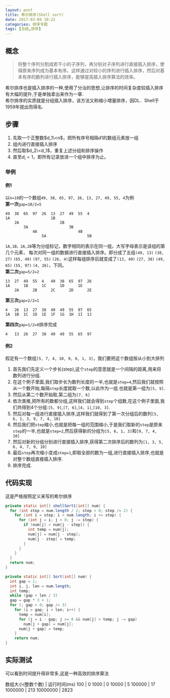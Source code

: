 ```yaml
---
layout: post
title: 希尔排序(Shell sort)
date: 2017-03-09 10:22
categories: 排序专题
tags: [总结,排序]
---
```


## 概念
>将整个序列分割成若干小的子序列，再分别对子序列进行直接插入排序，使得原来序列成为基本有序。这样通过对较小的序列进行插入排序，然后对基本有序的数列进行插入排序，能够提高插入排序算法的效率。

希尔排序也是插入排序的一种,使用了分治的思想,让排序的时间复杂度较插入排序有大幅的提升,于是单独拿出来作为一章.  
希尔排序的实质就是分组插入排序，该方法又称缩小增量排序，因DL．Shell于1959年提出而得名.

## 步骤
1. 先取一个正整数$d_1\<n$，把所有序号相隔d1的数组元素放一组
2. 组内进行直接插入排序
3. 然后取$d_2\<d_1$，重复上述分组和排序操作
4. 直至$d_i=1$，即所有记录放进一个组中排序为止。
### 举例
#### 例1
以`n=10`的一个数组`49, 38, 65, 97, 26, 13, 27, 49, 55, 4`为例  
**第一次**`gap=10/2=5`  
```
49	38	65	97	26	13	27	49	55	4
1A					1B
	2A					2B
		3A					3B
			4A					4B
				5A					5B
```
`1A,1B，2A,2B`等为分组标记，数字相同的表示在同一组，大写字母表示是该组的第几个元素， 每次对同一组的数据进行直接插入排序。即分成了五组`(49, 13)` `(38, 27)` `(65, 49)` `(97, 55)` `(26, 4)`这样每组排序后就变成了`(13, 49)` `(27, 38)`  `(49, 65)` `(55, 97)` `(4, 26)`，下同。  
**第二次**`gap=5/2=2`
```
13	27	49	55	4	49	38	65	97	26
1A		1B		1C		1D		1E
	2A		2B		2C		2D		2E
```
**第三次**`gap=2/2=1`
```
4	26	13	27	38	49	49	55	97	65
1A	1B	1C	1D	1E	1F	1G	1H	1I	1J
```
**第四次**`gap=1/2=0`排序完成
```
4	13	26	27	38	49	49	55	65	97
```

#### 例2
假定有一个数组`[5, 7, 4, 10, 9, 6, 1, 3]`，我们要把这个数组按从小到大排列
1. 首先我们先定义一个步长(step),这个`step`的意思就是一个间隔的距离,用来将数列进行分组.
2. 在这个例子里面,我们取步长为数列长度的一半,也就是`step=4`,然后我们就按照从一个数开始,每隔`step`长度就取一个数,以此作为一组.也就是第一组为`[5, 9]`.
3. 然后从第二个数开始取,第二组为`[7, 6]`
4. 依次类推,把所有的数都分组,这样我们就会得到`step`个组数,在这个例子里面,我们共得到4个分组:`[5, 9]`,`[7, 6]`,`[4, 1]`,`[10, 3]`.
5. 然后对每一组进行直接插入排序,这样我们就得到了第一次分组后的数列`[5, 6, 1, 3, 9, 7, 4, 10]`
6. 然后我们把`step`缩小,也就是把每一组的范围缩小,于是我们取新的`step`是原来`step`的一半,也就是`step=2`,然后获得新的分组为`[5, 6, 1, 3]`和`[9, 7, 4, 10]`
7. 然后对新的分组分别进行直接插入排序,获得第二次排序后的数列为`[1, 3, 5, 6, 4, 7, 9, 10]`
8. 最后`step`再次缩小变成`step=1`,即取全部的数为一组,进行直接插入排序,也就是对整个数组直接插入排序.
9. 排序完成.

## 代码实现
这是严格按照定义来写的希尔排序
```java
private static int[] shellSort1(int[] num) {
  for (int step = num.length / 2; step > 0; step /= 2) {
    for (int i = step; i < num.length; i += step) {
      for (int j = i; j > 0; j -= step) {
        if (num[j] < num[j - step]) {
          int temp = num[j];
          num[j] = num[j - step];
          num[j - step] = temp;
        }
      }
    }
  }
  return num;
}
```
```java
private static int[] Sort(int[] num) {
  int gap = 1;
  int i, j, len = num.length;
  int temp;
  while (gap < len / 3)
  gap = gap * 3 + 1;
  for (; gap > 0; gap /= 3)
    for (i = gap; i < len; i++) {
      temp = num[i];
      for (j = i - gap; j >= 0 && num[j] > temp; j -= gap)
        num[j + gap] = num[j];
      num[j + gap] = temp;
    }
    return num;
}
```
## 实际测试
可以看到时间提升得非常多,这是一种高效的排序算法

数组大小(整数个数) | 运行时间(ms)
100 | 0
1000 | 0
10000 | 5
100000 | 17
1000000 | 213
10000000 | 2823
